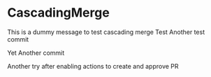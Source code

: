 # CascadingMerge
This is a dummy message to test cascading merge
Test
Another test commit

Yet Another commit

Another try after enabling actions to create and approve PR
